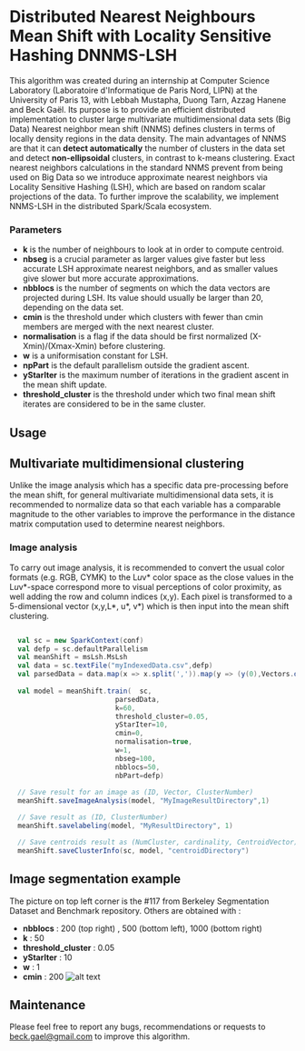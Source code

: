 # Distributed Nearest Neighbours Mean Shift with Locality Sensitive Hashing DNNMS-LSH

This algorithm was created during an internship at Computer Science Laboratory (Laboratoire d'Informatique de Paris Nord, LIPN) at the University of Paris 13, with Lebbah Mustapha, Duong Tarn, Azzag Hanene and Beck Gaël. Its purpose is to provide an efficient distributed implementation to cluster large multivariate multidimensional data sets (Big Data)  Nearest neighbor mean shift (NNMS) defines clusters in terms of locally density regions in the data density. The main advantages of NNMS are that it can **detect automatically** the number of clusters in the data set and detect **non-ellipsoidal** clusters, in contrast to k-means clustering. Exact nearest neighbors calculations in the standard NNMS prevent from being used on Big Data so we introduce approximate nearest neighbors via Locality Sensitive Hashing (LSH), which are based on random scalar projections of the data. To further improve the scalability, we implement NNMS-LSH in the distributed Spark/Scala ecosystem.      

### Parameters

* **k** is the number of neighbours to look at in order to compute centroid.
* **nbseg**  is a crucial parameter as larger values give faster but less accurate LSH approximate nearest neighbors, and as smaller values give slower but more accurate approximations.
* **nbblocs** is the number of segments on which the data vectors are projected during LSH. Its value should usually be larger than 20, depending on the data set.
* **cmin**  is the threshold under which clusters with fewer than cmin members are merged with the next nearest cluster.
* **normalisation** is a flag if the data should be first normalized (X-Xmin)/(Xmax-Xmin)  before clustering.
* **w** is a uniformisation constant for LSH.
* **npPart** is the default parallelism outside the gradient ascent.
* **yStarIter** is the maximum number of iterations in the gradient ascent in the mean shift update.
* **threshold_cluster** is the threshold under which two final mean shift iterates are considered to be in the same cluster.

## Usage

## Multivariate multidimensional clustering
Unlike the image analysis which has a specific data pre-processing before the mean shift, for general multivariate multidimensional data sets, it is recommended to normalize data so that each variable has a comparable magnitude to the other variables to improve the performance in the distance matrix computation used to determine nearest neighbors.

### Image analysis

To carry out image analysis, it is recommended to convert the usual color formats (e.g. RGB, CYMK) to the L*u*v* color space as the close values in the L*u*v*-space correspond more to visual perceptions of color proximity, as well adding the row and column indices (x,y). Each pixel is transformed to a 5-dimensional vector (x,y,L*, u*, v*) which is then input into the mean shift clustering. 
```scala

  val sc = new SparkContext(conf)
  val defp = sc.defaultParallelism
  val meanShift = msLsh.MsLsh
  val data = sc.textFile("myIndexedData.csv",defp)
  val parsedData = data.map(x => x.split(',')).map(y => (y(0),Vectors.dense(y.tail.map(_.toDouble)))).cache
  
  val model = meanShift.train(  sc,
                          parsedData,
                          k=60,
                          threshold_cluster=0.05,
                          yStarIter=10,
                          cmin=0,
                          normalisation=true,
                          w=1,
                          nbseg=100,
                          nbblocs=50,
                          nbPart=defp)  
                          
  // Save result for an image as (ID, Vector, ClusterNumber)
  meanShift.saveImageAnalysis(model, "MyImageResultDirectory",1)

  // Save result as (ID, ClusterNumber)
  meanShift.savelabeling(model, "MyResultDirectory", 1)

  // Save centroids result as (NumCluster, cardinality, CentroidVector)
  meanShift.saveClusterInfo(sc, model, "centroidDirectory")

```

## Image segmentation example

The picture on top left corner is the #117 from Berkeley Segmentation Dataset and Benchmark repository. Others are obtained with :
* **nbblocs** : 200 (top right) , 500 (bottom left), 1000 (bottom right) 
* **k** : 50
* **threshold_cluster** : 0.05
* **yStarIter** : 10
* **w** : 1
* **cmin** : 200
![alt text][logo]

[logo]: http://img11.hostingpics.net/pics/393309flower.png

## Maintenance
Please feel free to report any bugs, recommendations or requests to beck.gael@gmail.com to improve this algorithm.
